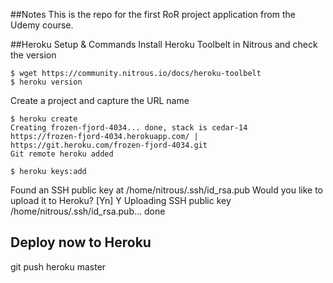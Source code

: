 ##Notes
This is the repo for the first RoR project application from the Udemy course.

##Heroku Setup & Commands
Install Heroku Toolbelt in Nitrous and check the version
```
$ wget https://community.nitrous.io/docs/heroku-toolbelt
$ heroku version
```
Create a project and capture the URL name
```
$ heroku create
Creating frozen-fjord-4034... done, stack is cedar-14
https://frozen-fjord-4034.herokuapp.com/ | https://git.heroku.com/frozen-fjord-4034.git
Git remote heroku added
```

```
$ heroku keys:add
```
Found an SSH public key at /home/nitrous/.ssh/id_rsa.pub
Would you like to upload it to Heroku? [Yn] Y
Uploading SSH public key /home/nitrous/.ssh/id_rsa.pub... done

## Deploy now to Heroku
git push heroku master